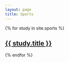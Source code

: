 ```yaml
---
layout: page
title: Sports
---
```


<div>
  {% for study in site.sports %}
  <a href="{{ site.baseurl }}{{ study.url }}">
    <article class="box">
      <h2 class="post-title">
          {{ study.title }}
      </h2>
    </article>
  </a>
  {% endfor %}
</div>
